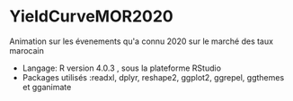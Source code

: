 # YieldCurveMOR2020
Animation sur les évenements qu'a connu 2020 sur le  marché des taux marocain 
<ul>
<li>Langage: R version 4.0.3 , sous la plateforme RStudio </li>
<li>Packages utilisés :readxl, dplyr, reshape2, ggplot2, ggrepel, ggthemes et gganimate</li>
</ul>



